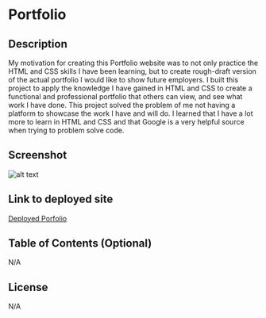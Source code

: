 # Portfolio

## Description

My motivation for creating this Portfolio website was to not only practice the HTML and CSS skills I have been learning, but to create rough-draft version of the actual portfolio I would like to show future employers.
I built this project to apply the knowledge I have gained in HTML and CSS to create a  functional and professional portfolio that others can view, and see what work I have done.
This project solved the problem of me not having a platform to showcase the work I have and will do.
I learned that I have a lot more to learn in HTML and CSS and that Google is a very helpful source when trying to problem solve code.

## Screenshot

![alt text](portfolio.PNG)

## Link to deployed site

[Deployed Porfolio](https://kathrynstack.github.io/Portfolio/)

## Table of Contents (Optional)

N/A


## License

N/A



